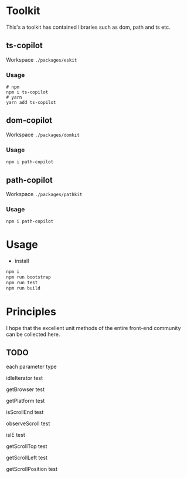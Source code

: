 # Toolkit

This's a toolkit has contained libraries such as dom, path and ts etc.

## ts-copilot

Workspace `./packages/eskit`

### Usage

```shell
# npm
npm i ts-copilot
# yarn
yarn add ts-copilot
```

## dom-copilot

Workspace `./packages/domkit`

### Usage

```shell
npm i path-copilot
```

## path-copilot

Workspace `./packages/pathkit`

### Usage

```shell
npm i path-copilot
```

# Usage

- install

```bash
npm i
npm run bootstrap
npm run test
npm run build
```

# Principles

I hope that the excellent unit methods of the entire front-end community can be collected here.

## TODO

each parameter type

idleIterator test

getBrowser test

getPlatform test

isScrollEnd test

observeScroll test

isIE test

getScrollTop test

getScrollLeft test

getScrollPosition test
